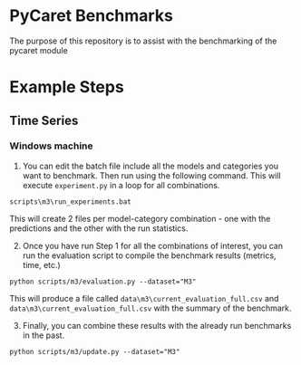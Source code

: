 # PyCaret Benchmarks

The purpose of this repository is to assist with the benchmarking of the pycaret module


# Example Steps

## Time Series

### Windows machine

1. You can edit the batch file include all the models and categories you want to benchmark. Then run using the following command. This will execute `experiment.py` in a loop for all combinations.

```
scripts\m3\run_experiments.bat
```

This will create 2 files per model-category combination - one with the predictions and the other with the run statistics.

2. Once you have run Step 1 for all the combinations of interest, you can run the evaluation script to compile the benchmark results (metrics, time, etc.)

```
python scripts/m3/evaluation.py --dataset="M3"
```

This will produce a file called `data\m3\current_evaluation_full.csv` and `data\m3\current_evaluation_full.csv` with the summary of the benchmark.

3. Finally, you can combine these results with the already run benchmarks in the past.

```
python scripts/m3/update.py --dataset="M3"
```
